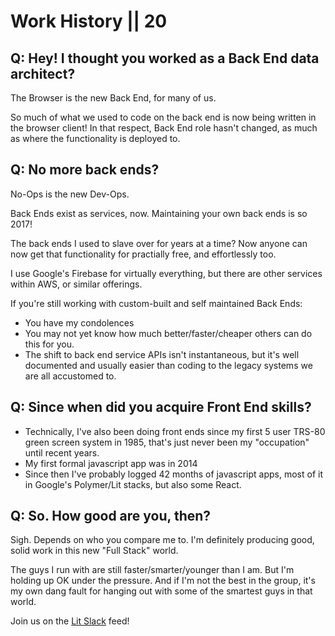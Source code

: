 # Work History || 20

## Q: Hey! I thought you worked as a Back End data architect?

The Browser is the new Back End, for many of us.

So much of what we used to code on the back end is now being written in the browser client! In that respect, Back End role hasn't changed, as much as where the functionality is deployed to.

## Q: No more back ends?

No-Ops is the new Dev-Ops. 

Back Ends exist as services, now. Maintaining your own back ends is so 2017!

The back ends I used to slave over for years at a time? Now anyone can now get that functionality for practially free, and effortlessly too.

I use Google's Firebase for virtually everything, but there are other services within AWS, or similar offerings.

If you're still working with custom-built and self maintained Back Ends:

- You have my condolences
- You may not yet know how much better/faster/cheaper others can do this for you.
- The shift to back end service APIs isn't instantaneous, but it's well documented and usually easier than coding to the legacy systems we are all accustomed to.

## Q: Since when did you acquire Front End skills?

- Technically, I've also been doing front ends since my first 5 user TRS-80 green screen system in 1985, that's just never been my "occupation" until recent years.
- My first formal javascript app was in 2014
- Since then I've probably logged 42 months of javascript apps, most of it in Google's Polymer/Lit stacks, but also some React.

## Q: So. How good are you, then?

Sigh. Depends on who you compare me to. I'm definitely producing good, solid work in this new "Full Stack" world.

The guys I run with are still faster/smarter/younger than I am. But I'm holding up OK under the pressure. And if I'm not the best in the group, it's my own dang fault for hanging out with some of the smartest guys in that world.

Join us on the [Lit Slack](https://polymer.slack.com/) feed!
